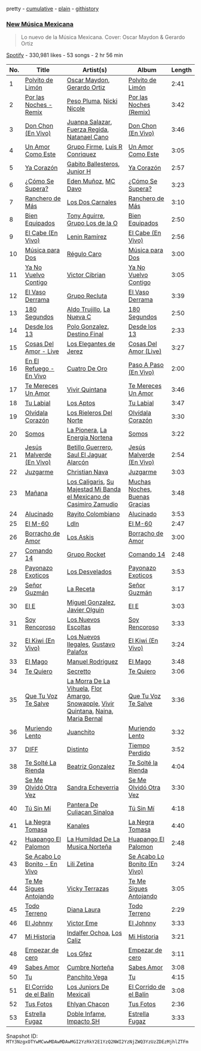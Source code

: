 pretty - [cumulative](/playlists/cumulative/37i9dQZF1DX6Adf5JEwIPs.md) - [plain](/playlists/plain/37i9dQZF1DX6Adf5JEwIPs) - [githistory](https://github.githistory.xyz/mackorone/spotify-playlist-archive/blob/main/playlists/plain/37i9dQZF1DX6Adf5JEwIPs)

### [New Música Mexicana](https://open.spotify.com/playlist/37i9dQZF1DX6Adf5JEwIPs)

> Lo nuevo de la Música Mexicana\. Cover: Oscar Maydon & Gerardo Ortiz

[Spotify](https://open.spotify.com/user/spotify) - 330,981 likes - 53 songs - 2 hr 56 min

| No. | Title | Artist(s) | Album | Length |
|---|---|---|---|---|
| 1 | [Polvito de Limón](https://open.spotify.com/track/30NTCvmEfRddA4bsnRZ7U3) | [Oscar Maydon](https://open.spotify.com/artist/3l9G1G9MxH6DaRhwLklaf5), [Gerardo Ortiz](https://open.spotify.com/artist/4J13m9IZh03PEhoxAxRhXO) | [Polvito de Limón](https://open.spotify.com/album/5tlfPbg3TlQkMzCxtFN8we) | 2:41 |
| 2 | [Por las Noches \- Remix](https://open.spotify.com/track/5HiA7W5wYDWi06UZFUluRu) | [Peso Pluma](https://open.spotify.com/artist/12GqGscKJx3aE4t07u7eVZ), [Nicki Nicole](https://open.spotify.com/artist/2UZIAOlrnyZmyzt1nuXr9y) | [Por las Noches \(Remix\)](https://open.spotify.com/album/0AC1pv2TucEtDsI6pK2EmG) | 3:42 |
| 3 | [Don Chon \(En Vivo\)](https://open.spotify.com/track/0OeX94j6rMIBHX7DGlOGzB) | [Juanpa Salazar](https://open.spotify.com/artist/6r92NGrlnmNvFJA9Kl0PAx), [Fuerza Regida](https://open.spotify.com/artist/0ys2OFYzWYB5hRDLCsBqxt), [Natanael Cano](https://open.spotify.com/artist/0elWFr7TW8piilVRYJUe4P) | [Don Chon \(En Vivo\)](https://open.spotify.com/album/1cBOY27IgwTFe342hIpGpX) | 3:46 |
| 4 | [Un Amor Como Este](https://open.spotify.com/track/5xdUo9vjyv5RRR48QYiv1Q) | [Grupo Firme](https://open.spotify.com/artist/1dKdetem2xEmjgvyymzytS), [Luis R Conriquez](https://open.spotify.com/artist/0pePYDrJGk8gqMRbXrLJC8) | [Un Amor Como Este](https://open.spotify.com/album/18sg8sJIP1DSQweKCNORqW) | 3:05 |
| 5 | [Ya Corazón](https://open.spotify.com/track/49lbKqbCI8SmJfW64OYXGZ) | [Gabito Ballesteros](https://open.spotify.com/artist/6Sbl0NT50roqWvy746MfVf), [Junior H](https://open.spotify.com/artist/7Gi6gjaWy3DxyilpF1a8Is) | [Ya Corazón](https://open.spotify.com/album/0v7kIoSFh2xLJX5cU8PZkK) | 2:57 |
| 6 | [¿Cómo Se Supera?](https://open.spotify.com/track/3YVgqw3Qw5GZGSiNXw7sd5) | [Eden Muñoz](https://open.spotify.com/artist/1gJdf4Yybu4X5A2xYV3NMV), [MC Davo](https://open.spotify.com/artist/3TGeuw7OmACouH5JAKkX7I) | [¿Cómo Se Supera?](https://open.spotify.com/album/2y7fMhpx5uexdebjJEuNzF) | 3:23 |
| 7 | [Ranchero de Más](https://open.spotify.com/track/4z6wOysi4P2lQhl2lCJZXO) | [Los Dos Carnales](https://open.spotify.com/artist/25UNJbwGZSQKvz5cPLWlv3) | [Ranchero de Más](https://open.spotify.com/album/7uBBrLqp1FIE39OSoSXmwY) | 3:10 |
| 8 | [Bien Equipados](https://open.spotify.com/track/58jOk6VlZQxcUADl5RhOEq) | [Tony Aguirre](https://open.spotify.com/artist/6twEaJ9RPRYiCmWapjG8xh), [Grupo Los de la O](https://open.spotify.com/artist/1glBi4zyzqaSQoy8ReU0rz) | [Bien Equipados](https://open.spotify.com/album/2f0KcsjEftYpn1OmCJAs2P) | 2:50 |
| 9 | [El Cabe \(En Vivo\)](https://open.spotify.com/track/1A6CTHoF8kNPPmT5uRZqTJ) | [Lenin Ramírez](https://open.spotify.com/artist/3hTffafUYLLgO4yuPAxb5U) | [El Cabe \(En Vivo\)](https://open.spotify.com/album/7rYPaiJkjB2BHt6k9THWXD) | 2:56 |
| 10 | [Música para Dos](https://open.spotify.com/track/3PQHeie5Fk8ADsEsG8H5aH) | [Régulo Caro](https://open.spotify.com/artist/0YRwUbRxrawmnBdixwJi5W) | [Música para Dos](https://open.spotify.com/album/5XqXzMH21VFEpGBSrSK1UY) | 3:00 |
| 11 | [Ya No Vuelvo Contigo](https://open.spotify.com/track/1Nn6xTx8ke6pdfCUbGINK3) | [Victor Cibrian](https://open.spotify.com/artist/1iXdpCz3AeLEAvzqeNodt8) | [Ya No Vuelvo Contigo](https://open.spotify.com/album/1fjj4HXklBQ19pLPqGNvL3) | 3:05 |
| 12 | [El Vaso Derrama](https://open.spotify.com/track/3fF8GqZ3Ymli6OIPmixzXd) | [Grupo Recluta](https://open.spotify.com/artist/2Dlvgi70UoJJicfKgoW5Vo) | [El Vaso Derrama](https://open.spotify.com/album/6WCUHPplb6W2T70NTRX9so) | 3:39 |
| 13 | [180 Segundos](https://open.spotify.com/track/7mPmFxM9YYXF3RoLmceBAk) | [Aldo Trujillo](https://open.spotify.com/artist/0l6WgSoqo4UqeuXFKnTQRu), [La Nueva C](https://open.spotify.com/artist/1tl27rwbbTb7px4vcga4R3) | [180 Segundos](https://open.spotify.com/album/0AK5ptaqbQvj3pLqPsvdAc) | 2:50 |
| 14 | [Desde los 13](https://open.spotify.com/track/6vrJt8JpLTN8QMvbzJKVif) | [Polo Gonzalez](https://open.spotify.com/artist/0OpXeanba0vYnyoft00BP6), [Destino Final](https://open.spotify.com/artist/2HkbKpMpQjlLtsLph1GrKa) | [Desde los 13](https://open.spotify.com/album/6HTPToyn8gJTM62XL4cuQ5) | 2:33 |
| 15 | [Cosas Del Amor \- Live](https://open.spotify.com/track/0bLn6wyEBzI450zdYrMZvI) | [Los Elegantes de Jerez](https://open.spotify.com/artist/0ZcwFNId7ySqDJyhXfKIav) | [Cosas Del Amor \(Live\)](https://open.spotify.com/album/1VYSawzyQ5FHfO1fZHrbTe) | 3:27 |
| 16 | [En El Refuego \- En Vivo](https://open.spotify.com/track/1fJQRPzVVLNQZBYWelnL94) | [Cuatro De Oro](https://open.spotify.com/artist/5jY3TOEPLD2fIt4hipYCU9) | [Paso A Paso \(En Vivo\)](https://open.spotify.com/album/14BlR5eufuicsQW8uDZD4n) | 2:00 |
| 17 | [Te Mereces Un Amor](https://open.spotify.com/track/4BNzwsumpNIXB3t8boMsdD) | [Vivir Quintana](https://open.spotify.com/artist/3Z3OTfxYdBnJKMXFbRjmU2) | [Te Mereces Un Amor](https://open.spotify.com/album/13BDfUfLPGTsDVP8Yue8nl) | 3:46 |
| 18 | [Tu Labial](https://open.spotify.com/track/3vz0ZD15RxM2HNCGgrVrVc) | [Los Aptos](https://open.spotify.com/artist/4tenlYn9MG8Fda3OyDtPRO) | [Tu Labial](https://open.spotify.com/album/6kXbu3L1IVJZhGqsogGTWx) | 3:47 |
| 19 | [Olvídala Corazón](https://open.spotify.com/track/4cS2MD9v9hc5wOy5VxvaRS) | [Los Rieleros Del Norte](https://open.spotify.com/artist/59xlizZFIFUvLC0I8iV2Jv) | [Olvídala Corazón](https://open.spotify.com/album/6VJ0vupv8Zz3Ixm9IbybTr) | 3:30 |
| 20 | [Somos](https://open.spotify.com/track/4VPZC2rzlnotxaxCoLm8H7) | [La Pionera](https://open.spotify.com/artist/3gNTIrBf8g8bKKa34S1pMX), [La Energia Nortena](https://open.spotify.com/artist/6uFxO15AG9aoz7MS4aQQvp) | [Somos](https://open.spotify.com/album/2vs71HbLWNpmNRoD25GQSt) | 3:22 |
| 21 | [Jesús Malverde \(En Vivo\)](https://open.spotify.com/track/3MNy8JfbSITbuWq0WUx9oI) | [Betillo Guerrero](https://open.spotify.com/artist/0OtTjzw8SQkRaGzpTNvu1y), [Saul El Jaguar Alarcón](https://open.spotify.com/artist/4zDxqX7DmkPcNfXkrPuYro) | [Jesús Malverde \(En Vivo\)](https://open.spotify.com/album/4c4QrX4HDOv8HXUteNvIVE) | 2:54 |
| 22 | [Juzgarme](https://open.spotify.com/track/1GZBXmYFvNXj6tDLLtEjIB) | [Christian Nava](https://open.spotify.com/artist/4ykQDHQarNbuhmYt8YB3W0) | [Juzgarme](https://open.spotify.com/album/3wiZqEZKOkCjQ13KU4Pe2p) | 3:03 |
| 23 | [Mañana](https://open.spotify.com/track/4KmDO4Jut1aQpoTe6wqwN5) | [Los Caligaris](https://open.spotify.com/artist/13wFTN72PGSUxzEHJP5Ljs), [Su Majestad Mi Banda el Mexicano de Casimiro Zamudio](https://open.spotify.com/artist/6xpqO0zJHdy9pGoY7u0G8u) | [Muchas Noches, Buenas Gracias](https://open.spotify.com/album/5OEzYiqPv2GSi6RTemlNK7) | 3:48 |
| 24 | [Alucinado](https://open.spotify.com/track/5E5BDQdq5uYYnY95hlqjs5) | [Rayito Colombiano](https://open.spotify.com/artist/3yJUTkFm88TiJPLhLHKumn) | [Alucinado](https://open.spotify.com/album/6YXKj7WGFu6asG1yLHgzWD) | 3:53 |
| 25 | [El M\-60](https://open.spotify.com/track/2e1jH2poOhLwLC3vKWebgM) | [Ldln](https://open.spotify.com/artist/6zUohwxj78LtEvlXR4T8fU) | [El M\-60](https://open.spotify.com/album/4D17PHNU3OWPvGuerjVynt) | 2:47 |
| 26 | [Borracho de Amor](https://open.spotify.com/track/6nykdUofBEyzHsSXLhwjXv) | [Los Askis](https://open.spotify.com/artist/7wiOKrtPg196Hh90CdoKPi) | [Borracho de Amor](https://open.spotify.com/album/2AGZ7Qcc5iT4NYJAWAc0PJ) | 3:00 |
| 27 | [Comando 14](https://open.spotify.com/track/73nHwR55NTZKqFEKRMtYHl) | [Grupo Rocket](https://open.spotify.com/artist/5DcpgbwetMYJL7RFIUbRsV) | [Comando 14](https://open.spotify.com/album/6Bij0V8PuByX1OMjqZvghl) | 2:48 |
| 28 | [Payonazo Exoticos](https://open.spotify.com/track/6Sr29vvXfxPaV8wlfW6If8) | [Los Desvelados](https://open.spotify.com/artist/0JqtmoAuCmkDrdfpHzBBW9) | [Payonazo Exoticos](https://open.spotify.com/album/4RdLhLXeCGo3xDAFH0lwNR) | 3:53 |
| 29 | [Señor Guzmán](https://open.spotify.com/track/5EAi0bdw7Dn7Bv9sfJvy8H) | [La Receta](https://open.spotify.com/artist/3p8PwzenE7ktd4BVFuQzMD) | [Señor Guzmán](https://open.spotify.com/album/4DRjc62l2MeMib8KOzXqAt) | 3:17 |
| 30 | [El E](https://open.spotify.com/track/6AgCihW2mcPi2zKx4jqnW0) | [Miguel Gonzalez](https://open.spotify.com/artist/52rF45lF0ha4SpTpMR2VDT), [Javier Olguin](https://open.spotify.com/artist/0J1tT084sFNdnKD6nW11Xt) | [El E](https://open.spotify.com/album/53IaApkElVU8RnqPwFFxF1) | 3:03 |
| 31 | [Soy Rencoroso](https://open.spotify.com/track/5vmD1Wz4sXwlYdtRd991eB) | [Los Nuevos Escoltas](https://open.spotify.com/artist/2ryWlZONvVzpU8Ql2hnwPm) | [Soy Rencoroso](https://open.spotify.com/album/3C9p8aflFObx9nDH1hFYnR) | 3:33 |
| 32 | [El Kiwi \(En Vivo\)](https://open.spotify.com/track/67VfQFDFC0gdkIWQa1a6ny) | [Los Nuevos Ilegales](https://open.spotify.com/artist/0dAcy3ayJIW98jdHTacqac), [Gustavo Palafox](https://open.spotify.com/artist/4sFGEHs1ufSWEmfpTDm3DM) | [El Kiwi \(En Vivo\)](https://open.spotify.com/album/4sO36TZzZN6jwcdc6d021a) | 3:24 |
| 33 | [El Mago](https://open.spotify.com/track/64BT7EQGUDDPbDImkOprxS) | [Manuel Rodriguez](https://open.spotify.com/artist/2tSneO7PgprETUeUA8NfDH) | [El Mago](https://open.spotify.com/album/17ny6z6kOhqb0sM5P1PA5U) | 3:48 |
| 34 | [Te Quiero](https://open.spotify.com/track/30cecr0ZkOxzBAmdA8fWeu) | [Secretto](https://open.spotify.com/artist/1p2oJls3t03KjBx99Lj2ZQ) | [Te Quiero](https://open.spotify.com/album/2SEQvr4tdaQguLDvjYtnKr) | 3:06 |
| 35 | [Que Tu Voz Te Salve](https://open.spotify.com/track/2XsSvQ6A1H9DG8vVSLNT99) | [La Morra De La Vihuela](https://open.spotify.com/artist/0U1Zvqbec8rtMT6B83rVUi), [Flor Amargo](https://open.spotify.com/artist/7CcCaAFz7j2igNmrHpieIb), [Snowapple](https://open.spotify.com/artist/6bLz3VdMwvf9q8tSYl3BeM), [Vivir Quintana](https://open.spotify.com/artist/3Z3OTfxYdBnJKMXFbRjmU2), [Naina](https://open.spotify.com/artist/6KYhfKWl6pCw7bFcZcAn4Z), [Maria Bernal](https://open.spotify.com/artist/4b1FbId1PaWUVGCfES76E3) | [Que Tu Voz Te Salve](https://open.spotify.com/album/5WCNMsBGOFO9j6ffKk1ePW) | 3:36 |
| 36 | [Muriendo Lento](https://open.spotify.com/track/2NkSZA9C8xRCZrrOQLqjfU) | [Juanchito](https://open.spotify.com/artist/5dHeVV4GJVmQwEWqqOuB8v) | [Muriendo Lento](https://open.spotify.com/album/4xA8QCP8FhTfiVxfnDgotb) | 3:32 |
| 37 | [DIFF](https://open.spotify.com/track/6XOn65GQp7L7Xg80RO3ZDb) | [Distinto](https://open.spotify.com/artist/5CiNuMeCD53LOJd4M2HDBz) | [Tiempo Perdido](https://open.spotify.com/album/0G19We9KJd6Njy3xtlC2Ot) | 3:52 |
| 38 | [Te Solté La Rienda](https://open.spotify.com/track/0XdSeukWZB68n5zWc2NnQT) | [Beatriz Gonzalez](https://open.spotify.com/artist/63xIVHz3HtaoAYSUhk9cWZ) | [Te Solté la Rienda](https://open.spotify.com/album/1b5rtmCRP3ycSZgAGrpOGw) | 4:04 |
| 39 | [Se Me Olvidó Otra Vez](https://open.spotify.com/track/6ex9LS8VuDouZ5hMI3Pk7G) | [Sandra Echeverria](https://open.spotify.com/artist/0LfJXLNpLGZtn4OAki9W31) | [Se Me Olvidó Otra Vez](https://open.spotify.com/album/1078OuldARhl2eXmoYAR0f) | 3:30 |
| 40 | [Tú Sin Mí](https://open.spotify.com/track/6rH9Sop2kR6yj4vdluHjTI) | [Pantera De Culiacan Sinaloa](https://open.spotify.com/artist/0mRXQOJkMRuEgfF345LOZ0) | [Tú Sin Mí](https://open.spotify.com/album/3J8YJjrrjTomskJ4PnW03l) | 4:18 |
| 41 | [La Negra Tomasa](https://open.spotify.com/track/3oji4tfpLZyw8WTrw5owvE) | [Kanales](https://open.spotify.com/artist/6tV9ApzzUMjXsFNHpgZmvA) | [La Negra Tomasa](https://open.spotify.com/album/5otEFL7jv0vJbYnF3zh9mS) | 4:40 |
| 42 | [Huapango El Palomon](https://open.spotify.com/track/6lC2NOHNF5edt6SVa0bB5i) | [La Humildad De La Musica Norteña](https://open.spotify.com/artist/0fMwbTSqDbGyg0QgpijRoE) | [Huapango El Palomon](https://open.spotify.com/album/65Uv1WJZBK1dVVi756iG1S) | 2:48 |
| 43 | [Se Acabo Lo Bonito \- En Vivo](https://open.spotify.com/track/2Uj5GltK31o1ZIBHEKiSYn) | [Lili Zetina](https://open.spotify.com/artist/1At8hpss4elY0GBg2qP31j) | [Se Acabo Lo Bonito \(En Vivo\)](https://open.spotify.com/album/3EahCdckOUmW1y5eLgznSq) | 3:24 |
| 44 | [Te Me Sigues Antojando](https://open.spotify.com/track/1lmHmsQN66qHztoYgWrzZy) | [Vicky Terrazas](https://open.spotify.com/artist/4DklMZnSnGfzavNx8P02VG) | [Te Me Sigues Antojando](https://open.spotify.com/album/5MmoawkYlXuROoreINB1k6) | 3:05 |
| 45 | [Todo Terreno](https://open.spotify.com/track/5jmxOZJpgUnrwYYJdCHHKC) | [Diana Laura](https://open.spotify.com/artist/2jTGZfXMSzIfAcQ5UUDOuS) | [Todo Terreno](https://open.spotify.com/album/5MXL5z2oqgilsiUieAhqz0) | 2:29 |
| 46 | [El Johnny](https://open.spotify.com/track/1vaGux5X47EaAiL0JekOF2) | [Victor Eme](https://open.spotify.com/artist/7pqC92doZ7JCuW52HhonW6) | [El Johnny](https://open.spotify.com/album/3wvzIspKriklM8g4zgyrLs) | 3:33 |
| 47 | [Mi Historia](https://open.spotify.com/track/7M9KTxOQ5rIXM5SL0isoht) | [Indalfer Ochoa](https://open.spotify.com/artist/32eMbHNJ7S17YKRycVbR80), [Los Caliz](https://open.spotify.com/artist/4S7g1b3zVElT70kZGKkXiz) | [Mi Historia](https://open.spotify.com/album/5aG0iuKVtUYvAs6xuh6RYO) | 3:21 |
| 48 | [Empezar de cero](https://open.spotify.com/track/5m5ojBqyoHEUHiF1gWPyNT) | [Los Gfez](https://open.spotify.com/artist/21oKCrUHWbio1GrIP6zpcF) | [Empezar de cero](https://open.spotify.com/album/6s2pwomAhJTvSFXc0XV7cF) | 3:11 |
| 49 | [Sabes Amor](https://open.spotify.com/track/7zwAQODl8Q7sTgXv3adOnI) | [Cumbre Norteña](https://open.spotify.com/artist/0d1jlQUtg6wJtmOVWSFU0t) | [Sabes Amor](https://open.spotify.com/album/3fCHv8RaBmhQ73ktg1OUjC) | 3:08 |
| 50 | [Tu](https://open.spotify.com/track/6bq5ZnMxiyQESyr8t4hjbl) | [Panchito Vega](https://open.spotify.com/artist/3YJGzBDtf6ekCkxVRcdRjg) | [Tu](https://open.spotify.com/album/08XXrFdbOuySISB5Nu7avE) | 4:15 |
| 51 | [El Corrido de el Balín](https://open.spotify.com/track/1Y8Xbf4UQBfQsWA4k3c00x) | [Los Juniors De Mexicali](https://open.spotify.com/artist/5XzuwKjS3XZsZTLlP5V0Ou) | [El Corrido de el Balín](https://open.spotify.com/album/3fo11trYhFuXHfGKvoj7Ay) | 3:08 |
| 52 | [Tus Fotos](https://open.spotify.com/track/4C4USvr4GemqacUhUZ3Km9) | [Ehlyan Chacon](https://open.spotify.com/artist/2D2fre4AIeXh7bw4oo2A5V) | [Tus Fotos](https://open.spotify.com/album/6pWbGCNM2ebZP0Ja7xWAhu) | 2:36 |
| 53 | [Estrella Fugaz](https://open.spotify.com/track/2FxON8ngyrUEfIuigYyS76) | [Doble Infame](https://open.spotify.com/artist/6wK8afTRnGKhlVuYsOLHM7), [Impacto SH](https://open.spotify.com/artist/0EeKTPKRCKZgSdYGQlyrZy) | [Estrella Fugaz](https://open.spotify.com/album/5iB0786XybYiVxYwOTa9h6) | 3:33 |

Snapshot ID: `MTY3NzgxOTYwMCwwMDAwMDAwMGI2YzRkY2E1YzQ2NWI2YzNjZWQ3YzUzZDEzMjhlZTFm`

